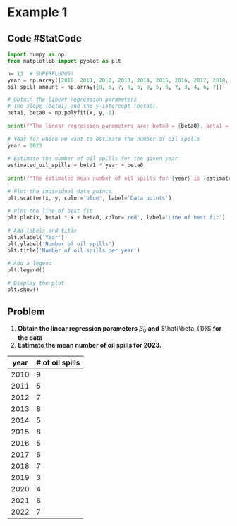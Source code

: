 
# Example 1
## Code #StatCode 

```python
import numpy as np  
from matplotlib import pyplot as plt

n= 13  # SUPERFLUOUS?
year = np.array([2010, 2011, 2012, 2013, 2014, 2015, 2016, 2017, 2018, 2019, 2020, 2021, 2022])  
oil_spill_amount = np.array([9, 5, 7, 8, 5, 8, 5, 6, 7, 3, 4, 6, 7]) 

# Obtain the linear regression parameters  
# The slope (beta1) and the y-intercept (beta0).  
beta1, beta0 = np.polyfit(x, y, 1)  
  
print(f"The linear regression parameters are: beta0 = {beta0}, beta1 = {beta1}")  
  
# Year for which we want to estimate the number of oil spills  
year = 2023  
  
# Estimate the number of oil spills for the given year  
estimated_oil_spills = beta1 * year + beta0  
  
print(f"The estimated mean number of oil spills for {year} is {estimated_oil_spills}")  
  
# Plot the individual data points  
plt.scatter(x, y, color='blue', label='Data points')  
  
# Plot the line of best fit  
plt.plot(x, beta1 * x + beta0, color='red', label='Line of best fit')  
  
# Add labels and title  
plt.xlabel('Year')  
plt.ylabel('Number of oil spills')  
plt.title('Number of oil spills per year')  
  
# Add a legend  
plt.legend()  
  
# Display the plot  
plt.show()

```


## Problem
1. **Obtain the linear regression parameters** $\hat{\beta}_{0}$ **and** $\hat{\beta_{1}}$  **for the data**
2. **Estimate the mean number of oil spills for 2023.**

| year | \# of oil spills  |
| ---- | ----------------- |
| 2010 | 9                 |
| 2011 | 5                 |
| 2012 | 7                 |
| 2013 | 8                 |
| 2014 | 5                 |
| 2015 | 8                 |
| 2016 | 5                 |
| 2017 | 6                 |
| 2018 | 7                 |
| 2019 | 3                 |
| 2020 | 4                 |
| 2021 | 6                 |
| 2022 | 7                 |

